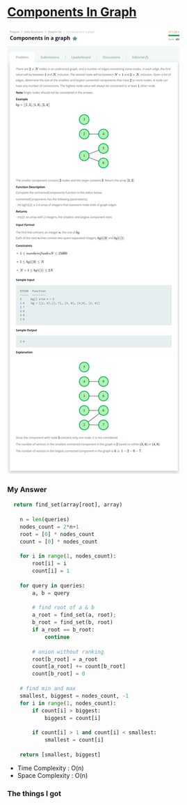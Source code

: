 # [Components In Graph](https://www.hackerrank.com/challenges/components-in-graph/problem)

![image](Problem.png)



### My Answer

```python
  return find_set(array[root], array)
    
    n = len(queries)
    nodes_count = 2*n+1
    root = [0] * nodes_count
    count = [0] * nodes_count

    for i in range(1, nodes_count):
        root[i] = i
        count[i] = 1
    
    for query in queries:
        a, b = query
        
        # find root of a & b
        a_root = find_set(a, root);
        b_root = find_set(b, root)
        if a_root == b_root:
            continue
        
        # union without ranking
        root[b_root] = a_root
        count[a_root] += count[b_root]
        count[b_root] = 0
    
    # find min and max
    smallest, biggest = nodes_count, -1
    for i in range(1, nodes_count):
        if count[i] > biggest:
            biggest = count[i]

        if count[i] > 1 and count[i] < smallest:
            smallest = count[i]
    
    return [smallest, biggest]
```

* Time Complexity : O(n)
* Space Complexity : O(n)



### The things I got
